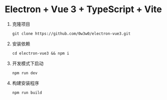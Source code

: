 # Electron + Vue 3 + TypeScript + Vite

1. 克隆项目

   ```shell
   git clone https://github.com/0w3w0/electron-vue3.git
   ```

2. 安装依赖

   ```shell
   cd electron-vue3 && npm i
   ```

3. 开发模式下启动

   ```shell
   npm run dev
   ```

4. 构建安装程序

   ```shell
   npm run build
   ```

   
